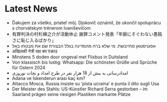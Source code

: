 # Latest News
-  Ďakujem za všetko, priateľ môj. Djokovič oznámil, že ukončil spoluprácu s chorvátskym trénerom Ivaniševičom
-  有罪判決の村杉蝉之介が活動休止 謝罪コメント発表「年齢にそぐわない愚鈍さに恥じ入るばかり」
-  אפגניסטאן מתייבשת. מי שלא ברח מהמדינה בגלל הבצורת שם את מבטחו באל
-  अखिलकी नेत्री रक्षा बम पक्राउ
-  Minstens 5 doden door ongeval met Flixbus in Duitsland
-  Von klassisch bis lustig: Whatsapp: Die schönsten Grüße und Sprüche für Ostern 2024
-  امدادرسانی به بیش از 18 هزار نفر در طرح امداد و نجات نوروزی
-  Adana ve İskenderun arası kaç km?
-  Attacco Mosca, Russia insiste su ‘pista ucraina’ e punta il dito sugli Usa
-  Der Meister des Stahls: US-Künstler Richard Serra gestorben – im Saarland prägen seine riesigen Plastiken markante Plätze
